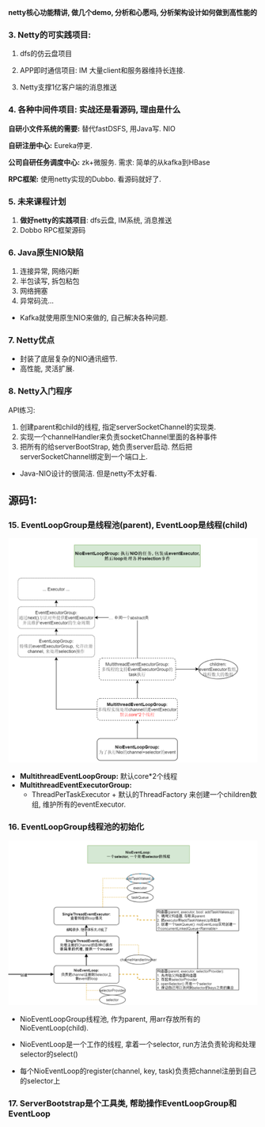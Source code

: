 **netty核心功能精讲, 做几个demo, 分析和心愿吗, 分析架构设计如何做到高性能的**



### 3. Netty的可实践项目: 

1. dfs的仿云盘项目
2. APP即时通信项目: IM 大量client和服务器维持长连接.

3. Netty支撑1亿客户端的消息推送





### 4. 各种中间件项目: 实战还是看源码, 理由是什么

**自研小文件系统的需要:** 替代fastDSFS, 用Java写. NIO

**自研注册中心:** Eureka停更.

**公司自研任务调度中心:** zk+微服务. 需求: 简单的从kafka到HBase

**RPC框架:** 使用netty实现的Dubbo. 看源码就好了.





### 5. 未来课程计划

1. **做好netty的实践项目**: dfs云盘, IM系统, 消息推送
2. Dobbo RPC框架源码



### 6. Java原生NIO缺陷

1. 连接异常, 网络闪断
2. 半包读写, 拆包粘包
3. 网络拥塞
4. 异常码流...

- Kafka就使用原生NIO来做的, 自己解决各种问题.



### 7. Netty优点

- 封装了底层复杂的NIO通讯细节.
- 高性能, 灵活扩展.



### 8. Netty入门程序

 API练习:

1. 创建parent和child的线程, 指定serverSocketChannel的实现类.
2. 实现一个channelHandler来负责socketChannel里面的各种事件
3. 把所有的给serverBootStrap, 她负责server启动. 然后把serverSocketChannel绑定到一个端口上.

- Java-NIO设计的很简洁. 但是netty不太好看.







## 源码1:

### 15. EventLoopGroup是线程池(parent), EventLoop是线程(child)

![image-20210603201447502](netty1-netty%E5%85%A5%E9%97%A8.assets/image-20210603201447502.png)



-  **MultithreadEventLoopGroup:** 默认core*2个线程
- **MultithreadEventExecutorGroup:** 
  - ThreadPerTaskExecutor + 默认的ThreadFactory 来创建一个children数组, 维护所有的eventExecutor. 



### 16. EventLoopGroup线程池的初始化

![image-20210603215411753](netty1-netty%E5%85%A5%E9%97%A8.assets/image-20210603215411753.png)

- NioEventLoopGroup线程池, 作为parent, 用arr存放所有的NioEventLoop(child).

- NioEventLoop是一个工作的线程, 拿着一个selector, run方法负责轮询和处理selector的select()
- 每个NioEventLoop的register(channel, key, task)负责把channel注册到自己的selector上





### 17. ServerBootstrap是个工具类, 帮助操作EventLoopGroup和EventLoop































